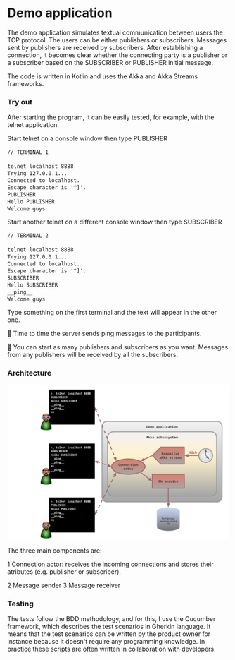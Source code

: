 # Demo application

The demo application simulates textual communication between users the TCP protocol. 
The users can be either publishers or subscribers. Messages sent by publishers are received 
by subscribers. After establishing a connection, it becomes clear whether the connecting party 
is a publisher or a subscriber based on the SUBSCRIBER or PUBLISHER initial message.

The code is written in Kotlin and uses the Akka and Akka Streams frameworks.

### Try out

After starting the program, it can be easily tested, for example, with the telnet application.

Start telnet on a console window then type PUBLISHER
```shell
// TERMINAL 1

telnet localhost 8888
Trying 127.0.0.1...
Connected to localhost.
Escape character is '^]'.
PUBLISHER
Hello PUBLISHER
Welcome guys
```

Start another telnet on a different console window then type SUBSCRIBER

```shell
// TERMINAL 2

telnet localhost 8888
Trying 127.0.0.1...
Connected to localhost.
Escape character is '^]'.
SUBSCRIBER
Hello SUBSCRIBER
__ping__
Welcome guys
```

Type something on the first terminal and the text will appear in the other one.

🔔 Time to time the server sends ping messages to the participants. 

🔔 You can start as many publishers and subscribers as you want. Messages from any publishers 
will be received by all the subscribers.

### Architecture

![Architecture](architecture.svg)

The three main components are:

1 Connection actor: receives the incoming connections and stores their atributes (e.g. publisher 
or subscriber).

2 Message sender
3 Message receiver

### Testing

The tests follow the BDD methodology, and for this, I use the Cucumber framework, which describes 
the test scenarios in Gherkin language. It means that the test scenarios can be written by the 
product owner for instance because it doesn't require any programming knowledge. In practice 
these scripts are often written in collaboration with developers.





